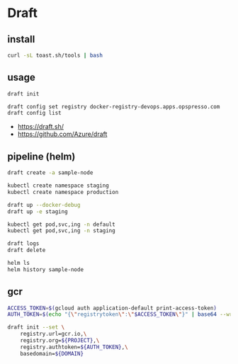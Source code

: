 # Draft

## install

```bash
curl -sL toast.sh/tools | bash
```

## usage

```bash
draft init

draft config set registry docker-registry-devops.apps.opspresso.com
draft config list
```

* <https://draft.sh/>
* <https://github.com/Azure/draft>

## pipeline (helm)

```bash
draft create -a sample-node

kubectl create namespace staging
kubectl create namespace production

draft up --docker-debug
draft up -e staging

kubectl get pod,svc,ing -n default
kubectl get pod,svc,ing -n staging

draft logs
draft delete

helm ls
helm history sample-node
```

## gcr

```bash
ACCESS_TOKEN=$(gcloud auth application-default print-access-token)
AUTH_TOKEN=$(echo "{\"registrytoken\":\"$ACCESS_TOKEN\"}" | base64 --wrap=0)

draft init --set \
    registry.url=gcr.io,\
    registry.org=${PROJECT},\
    registry.authtoken=${AUTH_TOKEN},\
    basedomain=${DOMAIN}
```
